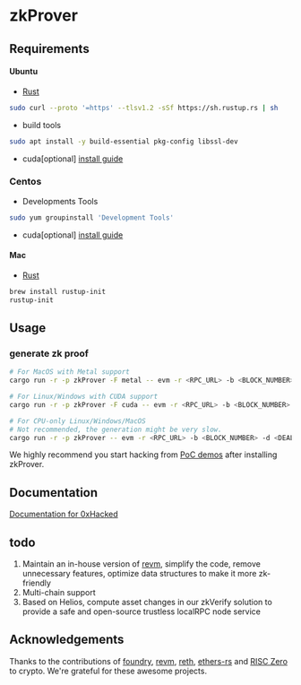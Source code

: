 # zkProver

## Requirements

#### Ubuntu
- [Rust](https://www.rust-lang.org/tools/install)
```bash
sudo curl --proto '=https' --tlsv1.2 -sSf https://sh.rustup.rs | sh
```
- build tools
```bash
sudo apt install -y build-essential pkg-config libssl-dev
```
- cuda[optional] [install guide](https://docs.nvidia.com/cuda/cuda-installation-guide-linux/index.html)

### Centos
- Developments Tools
```bash
sudo yum groupinstall 'Development Tools'
```
- cuda[optional] [install guide](https://docs.nvidia.com/cuda/cuda-installation-guide-linux/index.html)

#### Mac
- [Rust](https://www.rust-lang.org/tools/install)
```bash
brew install rustup-init
rustup-init
```
## Usage
### generate zk proof
```bash
# For MacOS with Metal support
cargo run -r -p zkProver -F metal -- evm -r <RPC_URL> -b <BLOCK_NUMBER> -d <DEAL> <path>:<contractname>

# For Linux/Windows with CUDA support
cargo run -r -p zkProver -F cuda -- evm -r <RPC_URL> -b <BLOCK_NUMBER> -d <DEAL> <path>:<contractname>

# For CPU-only Linux/Windows/MacOS
# Not recommended, the generation might be very slow.
cargo run -r -p zkProver -- evm -r <RPC_URL> -b <BLOCK_NUMBER> -d <DEAL> <path>:<contractname>
```

We highly recommend you start hacking from [PoC demos](https://github.com/0xHackedLabs/PoC) after installing zkProver.

## Documentation
[Documentation for 0xHacked](https://docs.0xHacked.com)

## todo
1. Maintain an in-house version of [revm](https://github.com/bluealloy/revm), simplify the code, remove unnecessary features, optimize data structures to make it more zk-friendly
2. Multi-chain support
3. Based on Helios, compute asset changes in our zkVerify solution to provide a safe and open-source trustless localRPC node service

## Acknowledgements
Thanks to the contributions of [foundry](https://github.com/foundry-rs/foundry), [revm](https://github.com/bluealloy/revm), [reth](https://github.com/paradigmxyz/reth), [ethers-rs](https://github.com/gakonst/ethers-rs) and [RISC Zero](https://github.com/risc0/risc0) to crypto. We're grateful for these awesome projects.
